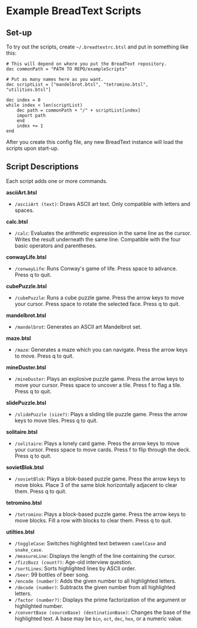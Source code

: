 
# Example BreadText Scripts

## Set-up

To try out the scripts, create `~/.breadtextrc.btsl` and put in something like this:

```
# This will depend on where you put the BreadText repository.
dec commonPath = "PATH TO REPO/exampleScripts"

# Put as many names here as you want.
dec scriptList = ["mandelbrot.btsl", "tetromino.btsl", "utilities.btsl"]

dec index = 0
while index < len(scriptList)
    dec path = commonPath + "/" + scriptList[index]
    import path
    end
    index += 1
end
```

After you create this config file, any new BreadText instance will load the scripts upon start-up.

## Script Descriptions

Each script adds one or more commands.

**asciiArt.btsl**

* `/asciiArt (text)`: Draws ASCII art text. Only compatible with letters and spaces.

**calc.btsl**

* `/calc`: Evaluates the arithmetic expression in the same line as the cursor. Writes the result underneath the same line. Compatible with the four basic operators and parentheses.

**conwayLife.btsl**

* `/conwayLife`: Runs Conway's game of life. Press space to advance. Press q to quit.

**cubePuzzle.btsl**

* `/cubePuzzle`: Runs a cube puzzle game. Press the arrow keys to move your cursor. Press space to rotate the selected face. Press q to quit.

**mandelbrot.btsl**

* `/mandelbrot`: Generates an ASCII art Mandelbrot set.

**maze.btsl**

* `/maze`: Generates a maze which you can navigate. Press the arrow keys to move. Press q to quit.

**mineDuster.btsl**

* `/mineDuster`: Plays an explosive puzzle game. Press the arrow keys to move your cursor. Press space to uncover a tile. Press f to flag a tile. Press q to quit.

**slidePuzzle.btsl**

* `/slidePuzzle (size?)`: Plays a sliding tile puzzle game. Press the arrow keys to move tiles. Press q to quit.

**solitaire.btsl**

* `/solitaire`: Plays a lonely card game. Press the arrow keys to move your cursor. Press space to move cards. Press f to flip through the deck. Press q to quit.

**sovietBlok.btsl**

* `/sovietBlok`: Plays a blok-based puzzle game. Press the arrow keys to move bloks. Place 3 of the same blok horizontally adjacent to clear them. Press q to quit.

**tetromino.btsl**

* `/tetromino`: Plays a block-based puzzle game. Press the arrow keys to move blocks. Fill a row with blocks to clear them. Press q to quit.

**utilties.btsl**

* `/toggleCase`: Switches highlighted text between `camelCase` and `snake_case`.
* `/measureLine`: Displays the length of the line containing the cursor.
* `/fizzBuzz (count?)`: Age-old interview question.
* `/sortLines`: Sorts highlighted lines by ASCII order. 
* `/beer`: 99 bottles of beer song.
* `/encode (number)`: Adds the given number to all highlighted letters.
* `/decode (number)`: Subtracts the given number from all highlighted letters.
* `/factor (number?)`: Displays the prime factorization of the argument or highlighted number.
* `/convertBase (sourceBase) (destinationBase)`: Changes the base of the highlighted text. A base may be `bin`, `oct`, `dec`, `hex`, or a numeric value.

